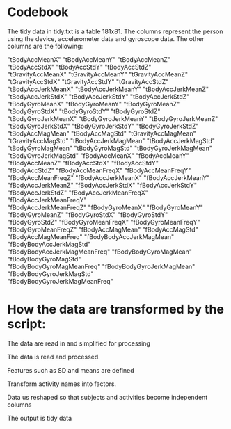 # Codebook 

The tidy data in tidy.txt is a table 181x81. The columns represent the person using the device, accelerometer data and gyroscope data. The other columns are the following:

"tBodyAccMeanX"                "tBodyAccMeanY"                "tBodyAccMeanZ"     
"tBodyAccStdX"                 "tBodyAccStdY"                 "tBodyAccStdZ"                     
"tGravityAccMeanX"             "tGravityAccMeanY"             "tGravityAccMeanZ"                 
"tGravityAccStdX"              "tGravityAccStdY"              "tGravityAccStdZ"                  
"tBodyAccJerkMeanX"            "tBodyAccJerkMeanY"            "tBodyAccJerkMeanZ"                
"tBodyAccJerkStdX"             "tBodyAccJerkStdY"             "tBodyAccJerkStdZ"                 
"tBodyGyroMeanX"               "tBodyGyroMeanY"               "tBodyGyroMeanZ"                   
"tBodyGyroStdX"                "tBodyGyroStdY"                "tBodyGyroStdZ"                    
"tBodyGyroJerkMeanX"           "tBodyGyroJerkMeanY"           "tBodyGyroJerkMeanZ"               
"tBodyGyroJerkStdX"            "tBodyGyroJerkStdY"            "tBodyGyroJerkStdZ"                
"tBodyAccMagMean"              "tBodyAccMagStd"               "tGravityAccMagMean"     
"tGravityAccMagStd"            "tBodyAccJerkMagMean"          "tBodyAccJerkMagStd"               
"tBodyGyroMagMean"             "tBodyGyroMagStd"              "tBodyGyroJerkMagMean"             
"tBodyGyroJerkMagStd"          "fBodyAccMeanX"                "fBodyAccMeanY"                    
"fBodyAccMeanZ"                "fBodyAccStdX"                 "fBodyAccStdY"                     
"fBodyAccStdZ"                 "fBodyAccMeanFreqX"            "fBodyAccMeanFreqY"                
"fBodyAccMeanFreqZ"            "fBodyAccJerkMeanX"            "fBodyAccJerkMeanY"                
"fBodyAccJerkMeanZ"            "fBodyAccJerkStdX"             "fBodyAccJerkStdY"                 
"fBodyAccJerkStdZ"             "fBodyAccJerkMeanFreqX"        "fBodyAccJerkMeanFreqY"            
"fBodyAccJerkMeanFreqZ"        "fBodyGyroMeanX"               "fBodyGyroMeanY"                   
"fBodyGyroMeanZ"               "fBodyGyroStdX"                "fBodyGyroStdY"       
"fBodyGyroStdZ"                "fBodyGyroMeanFreqX"           "fBodyGyroMeanFreqY"               
"fBodyGyroMeanFreqZ"           "fBodyAccMagMean"              "fBodyAccMagStd"                   
"fBodyAccMagMeanFreq"          "fBodyBodyAccJerkMagMean"      "fBodyBodyAccJerkMagStd"           
"fBodyBodyAccJerkMagMeanFreq"  "fBodyBodyGyroMagMean"         "fBodyBodyGyroMagStd"              
"fBodyBodyGyroMagMeanFreq"     "fBodyBodyGyroJerkMagMean"     "fBodyBodyGyroJerkMagStd"          
"fBodyBodyGyroJerkMagMeanFreq"

# How the data are transformed by the script:

The data are read in and simplified for processing

The data is read and processed. 

Features such as SD and means are defined

Transform activity names into factors.

Data us reshaped so that subjects and activities become independent columns

The output is tidy data

